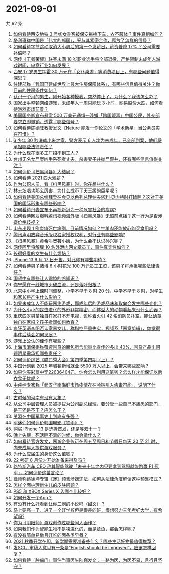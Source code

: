 # 2021-09-01

共 62 条

<!-- BEGIN -->
<!-- 最后更新时间 Wed Sep 01 2021 03:01:30 GMT+0800 (China Standard Time) -->

1. [如何看待西安地铁 3
   号线女乘客被保安拖拽下车，衣不蔽体？事件真相如何？](https://www.zhihu.com/question/483748925)
1. [塔利班称中国是「伟大的邻国」，誓与其紧密合作，释放了怎样的信号？](https://www.zhihu.com/question/483696594)
1. [如何看待字节跳动取消大小周后的第一个发薪日，薪资普降 17%
   ？公司需要补偿吗？](https://www.zhihu.com/question/483760968)
1. [网传《王者荣耀》联赛未满 18
   岁职业选手将全部退役，严格限制未成年人游戏时间，电竞行业如何发展？](https://www.zhihu.com/question/483667578)
1. [西安 17 岁男生挥霍 30
   万元在「女仆桌游」等消费项目上，有哪些问题值得深思？](https://www.zhihu.com/question/483074126)
1. [住建部称「我国已建成世界上最大住房保障体系」，有哪些信息值得关注？你目前的住房条件如何？](https://www.zhihu.com/question/483762801)
1. [认识一个月的男生，刚开始各种撩我，突然停止了。为什么？我该怎么办？](https://www.zhihu.com/question/346509006)
1. [国家出手整顿网络游戏，未成年人一周只能玩 3
   小时，网易股价大跌，如何看待游戏市场前景？](https://www.zhihu.com/question/483605644)
1. [美国国务卿宣布悬赏 500
   万美元通缉一涉嫌「跨国贩毒」中国公民，外交部要求立即撤销，透露了哪些信号？](https://www.zhihu.com/question/483788338)
1. [如何看待陈德旺教授发文《Nature
   能发一作论文的「学术新星」当公务员实在可惜》？](https://www.zhihu.com/question/483632005)
1. [6 少年 30 秒洗劫小米之家，警方表示 6
   人均为未成年，已全部到案，他们将承担哪些法律责任？](https://www.zhihu.com/question/483685540)
1. [为什么现在很多工厂招不到工人？](https://www.zhihu.com/question/451525434)
1. [台州无名女尸案凶手系死者丈夫，杀害妻子并抛尸窨井，还有哪些信息值得关注？](https://www.zhihu.com/question/483736591)
1. [如何评价《扫黑风暴》大结局？](https://www.zhihu.com/question/481600735)
1. [如何看待 2021 四大涨薪？](https://www.zhihu.com/question/466496339)
1. [作为公职人员，看《扫黑风暴》时，你在想些什么？](https://www.zhihu.com/question/481464194)
1. [林志炫唱功那么厉害，为什么成不了天王级的巨星呢？](https://www.zhihu.com/question/447399493)
1. [如何看待美国总统拜登在会见以色列总理纳夫塔利·贝内特时打瞌睡？这对于美国的国际形象有哪些影响？](https://www.zhihu.com/question/483304444)
1. [如何看待丹麦宣布不再视新冠为一种危害社会的疾病?](https://www.zhihu.com/question/483504786)
1. [如何看待网友爆料腾讯视频海外版《扫黑风暴》无超前点播？这一行为是否涉嫌价格歧视？](https://www.zhihu.com/question/483704350)
1. [山东出现 1
   例炭疽死亡病例，目前情况如何？牛羊肉还能放心购买食用吗？](https://www.zhihu.com/question/483772302)
1. [腾讯声明放弃音乐版权独家授权权利，对行业有哪些影响?](https://www.zhihu.com/question/483830823)
1. [《扫黑风暴》黄希叫贺芸小姨，为什么会不认识孙兴呢？](https://www.zhihu.com/question/482830951)
1. [网传阿里将解雇 10 名外泄内网文章员工，事件真实性如何？](https://www.zhihu.com/question/483577251)
1. [长得好看的女生有什么烦恼？](https://www.zhihu.com/question/288084011)
1. [iPhone 13 9 月 17 日开售，对此你有哪些期待？](https://www.zhihu.com/question/482661196)
1. [如何看待男子赌博 6 小时花光 100
   万元员工工资，该男子将承担哪些法律责任？](https://www.zhihu.com/question/483760293)
1. [国货中有哪些让人震惊的冷知识？](https://www.zhihu.com/question/483688392)
1. [你宁愿在一线城市头破血流，还是落叶归根？](https://www.zhihu.com/question/477385681)
1. [北京中小学上课时间调整，小学不早于 8 时 20 分，中学不早于 8
   时，对学生和家长将产生什么影响？](https://www.zhihu.com/question/483690595)
1. [如果未成年人不能玩网络游戏，那成年后的游戏品味和取向会发生哪些变化？](https://www.zhihu.com/question/483803462)
1. [为什么小小的昆虫进化的外形非常精密，而体型大的动物看起来没什么武器？](https://www.zhihu.com/question/375814446)
1. [重庆四岁男童独自在家打不开电视，谎称着火引 42
   名消防员扑空，能让幼童独自在家吗？孩子撒谎如何教育？](https://www.zhihu.com/question/483192445)
1. [疯狂英语李阳否认家暴女儿，称指控严重失实，视频系「恶意剪辑」，你觉得事件后续会如何发展？](https://www.zhihu.com/question/483744223)
1. [游戏上公认的佳作有哪些？](https://www.zhihu.com/question/472469837)
1. [上海市消保委称薇娅带货的面包所含能量比宣传的多出
   40%，带货产品出问题明星需承担哪些责任？](https://www.zhihu.com/question/483597494)
1. [如何评价综艺《脱口秀大会》第四季第四期（上）？](https://www.zhihu.com/question/483790798)
1. [中国计划到 2025 年城镇新增就业 5500
   万人以上，会带来哪些影响？](https://www.zhihu.com/question/483466420)
1. [如果你买彩票中奖22636404元，你会怎么利用这笔钱？怎么样才能保证以后衣食无忧呢？](https://www.zhihu.com/question/466900864)
1. [中疾控专家称「武汉华南海鲜市场疫情存在冷链引入病毒可能」，说明了什么？](https://www.zhihu.com/question/483672556)
1. [古时候的河南有没有大象？](https://www.zhihu.com/question/483103605)
1. [从公司中层管理人员被提拔为公司副总经理，要分管一些自己不熟悉的部门，是干还是不干？应怎么干？](https://www.zhihu.com/question/482862492)
1. [关羽在中国军事史上到底有多强？](https://www.zhihu.com/question/473477384)
1. [军迷们如何评价韩国电影《铁雨》？](https://www.zhihu.com/question/265915321)
1. [购买 iPhone 13 是选择首发，还是等双十一？](https://www.zhihu.com/question/471858212)
1. [晚上失眠，死活睡不着的时候，你会做什么？](https://www.zhihu.com/question/375225642)
1. [如何看待官方发文，网游企业仅可在周五至周日和节假日每天 20 至 21
   时，向未成年人提供游戏服务？](https://www.zhihu.com/question/483556173)
1. [为什么应届生的身份这么值钱？](https://www.zhihu.com/question/296366864)
1. [22 考研 8 月份才开始准备来得及吗？](https://www.zhihu.com/question/469919625)
1. [路特斯汽车 CEO 称其智能驾驶「未来十年之内只要拿到驾照就能跑赢 F1
   冠军」，如何评价这番言论？](https://www.zhihu.com/question/483715423)
1. [律师称蔡徐坤专辑《迷》预售涉嫌违法，如何从法律角度解读这种预售模式？](https://www.zhihu.com/question/483657402)
1. [怎样全面护理新生儿的皮肤问题？](https://www.zhihu.com/question/482958428)
1. [PS5 和 XBOX Series X 入哪个比较好？](https://www.zhihu.com/question/458053521)
1. [如何开发一个App？](https://www.zhihu.com/question/22999185)
1. [有没有什么好看到让你二刷的小说吗（甜文）？](https://www.zhihu.com/question/471923921)
1. [马上要高一了，进了一个好学校但是很差的班，很想努力三年考好大学，有希望吗?](https://www.zhihu.com/question/474000806)
1. [你为《阴阳师》游戏创作过哪些同人画作？](https://www.zhihu.com/question/480601256)
1. [如果我们作为智能生物不是猿进化的，而是章鱼，那会怎样呢？](https://www.zhihu.com/question/477108760)
1. [有没有简单易做且好吃的面条类早餐？](https://www.zhihu.com/question/36499254)
1. [2021
   秋季开学在即，新学期需要准备些什么？哪些生活好物最值得推荐？](https://www.zhihu.com/question/480181613)
1. [发SCI，审稿人意见有一条是“English should be
   improved”，应该怎样回复？](https://www.zhihu.com/question/395164278)
1. [如何看待「肿瘤门」事件当事医生陆巍发文：一路为医，为医不易，且行且坚守？](https://www.zhihu.com/question/483609445)

<!-- END -->
